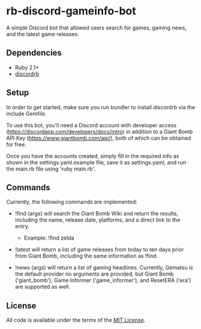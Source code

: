 # rb-discord-gameinfo-bot
A simple Discord bot that allowed users search for games, gaming news, and the latest game
releases.

## Dependencies
* Ruby 2.1+
* [discordrb](https://github.com/meew0/discordrb)

## Setup
In order to get started, make sure you run bundler to install discordrb via the
include Gemfile. 

To use this bot, you'll need a Discord account with developer access 
(https://discordapp.com/developers/docs/intro) in addition to a Giant Bomb API
Key (https://www.giantbomb.com/api/), both of which can be obtained for free.

Once you have the accounts created, simply fill in the required info as shown in
the settings.yaml.example file, save it as settings.yaml, and run the 
main.rb file using 'ruby main.rb'. 

## Commands
Currently, the following commands are implemented:
- !find (args) will search the Giant Bomb Wiki and return the results, including the
name, release date, platforms, and a direct link to the entry.
  - Example: !find zelda

- !latest will return a list of game releases from today to ten days prior from Giant Bomb, 
including the same information as !find.

- !news (args) will return a list of gaming headlines. Currently, Gematsu is the 
default provider no arguments are provided, but Giant Bomb ('giant_bomb'), 
Game Informer ('game_informer'), and ResetERA ('era') are supported as well.


## License

All code is available under the terms of the 
[MIT License](http://opensource.org/licenses/MIT).